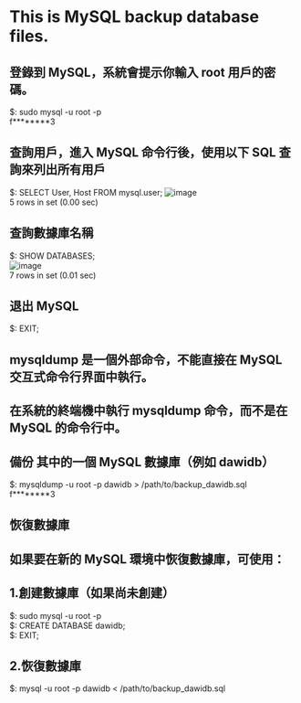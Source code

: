 # This is MySQL backup database files.   

## 登錄到 MySQL，系統會提示你輸入 root 用戶的密碼。   
$: sudo mysql -u root -p   
f********3    

## 查詢用戶，進入 MySQL 命令行後，使用以下 SQL 查詢來列出所有用戶    
$: SELECT User, Host FROM mysql.user; 
![image](https://github.com/user-attachments/assets/6d3fdf9a-db7f-409e-ad9d-aedfe4af627c)      
5 rows in set (0.00 sec)    

## 查詢數據庫名稱    
$: SHOW DATABASES;    
![image](https://github.com/user-attachments/assets/9f5d8254-f603-4e4e-a254-5671c4ddcf28)   
7 rows in set (0.01 sec)  

## 退出 MySQL  
$: EXIT;  

## mysqldump 是一個外部命令，不能直接在 MySQL 交互式命令行界面中執行。  
## 在系統的終端機中執行 mysqldump 命令，而不是在 MySQL 的命令行中。  

## 備份 其中的一個 MySQL 數據庫（例如 dawidb）  
$: mysqldump -u root -p dawidb > /path/to/backup_dawidb.sql  
f********3   

## 恢復數據庫   
## 如果要在新的 MySQL 環境中恢復數據庫，可使用：   

## 1.創建數據庫（如果尚未創建）   
$: sudo mysql -u root -p   
$: CREATE DATABASE dawidb;  
$: EXIT;  

## 2.恢復數據庫   
$: mysql -u root -p dawidb < /path/to/backup_dawidb.sql 
 

